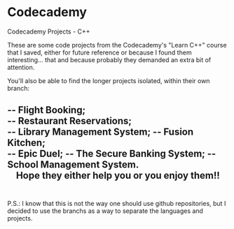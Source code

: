 # Codecademy
Codecademy Projects - C++

These are some code projects from the Codecademy's "Learn C++" course that I saved, either for future reference or because I found them interesting... that and because probably they demanded an extra bit of attention.

You'll also be able to find the longer projects isolated, within their own branch:

  -- Flight Booking;    
  -- Restaurant Reservations;   
  -- Library Management System; 
  -- Fusion Kitchen;    
  -- Epic Duel; 
  -- The Secure Banking System; 
  -- School Management System.  
&nbsp;
&nbsp;
Hope they either help you or you enjoy them!!
&nbsp;
&nbsp;
&nbsp;
---
P.S.: I know that this is not the way one should use github repositories, but I decided to use the branchs as a way to separate the languages and projects.

